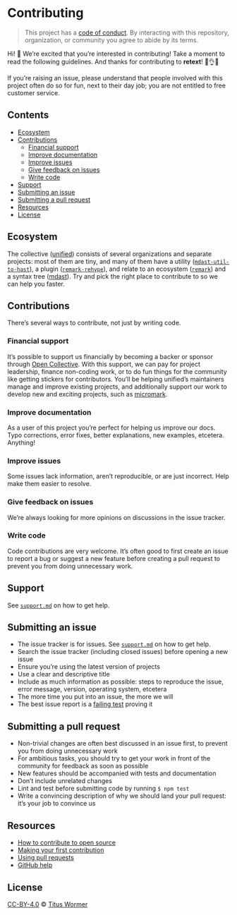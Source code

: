 # Contributing

> This project has a [code of conduct][coc].
> By interacting with this repository, organization, or community you agree to
> abide by its terms.

Hi!
👋
We’re excited that you’re interested in contributing!
Take a moment to read the following guidelines.
And thanks for contributing to **retext**!
👏👌✨

If you’re raising an issue, please understand that people involved with this
project often do so for fun, next to their day job; you are not entitled to
free customer service.

## Contents

* [Ecosystem](#ecosystem)
* [Contributions](#contributions)
  * [Financial support](#financial-support)
  * [Improve documentation](#improve-documentation)
  * [Improve issues](#improve-issues)
  * [Give feedback on issues](#give-feedback-on-issues)
  * [Write code](#write-code)
* [Support](#support)
* [Submitting an issue](#submitting-an-issue)
* [Submitting a pull request](#submitting-a-pull-request)
* [Resources](#resources)
* [License](#license)

## Ecosystem

The collective ([unified][]) consists of several organizations and separate
projects: most of them are tiny, and many of them have a utility
([`mdast-util-to-hast`][mdast-util-to-hast]), a plugin
([`remark-rehype`][remark-rehype]), and relate to an ecosystem
([`remark`][remark]) and a syntax tree ([mdast][]).
Try and pick the right place to contribute to so we can help you faster.

## Contributions

There’s several ways to contribute, not just by writing code.

### Financial support

It’s possible to support us financially by becoming a backer or sponsor through
[Open Collective][collective].
With this support, we can pay for project leadership, finance non-coding work,
or to do fun things for the community like getting stickers for contributors.
You’ll be helping unified’s maintainers manage and improve existing projects,
and additionally support our work to develop new and exciting projects, such
as [micromark][].

### Improve documentation

As a user of this project you’re perfect for helping us improve our docs.
Typo corrections, error fixes, better explanations, new examples, etcetera.
Anything!

### Improve issues

Some issues lack information, aren’t reproducible, or are just incorrect.
Help make them easier to resolve.

### Give feedback on issues

We’re always looking for more opinions on discussions in the issue tracker.

### Write code

Code contributions are very welcome.
It’s often good to first create an issue to report a bug or suggest a new
feature before creating a pull request to prevent you from doing unnecessary
work.

## Support

See [`support.md`][support] on how to get help.

## Submitting an issue

* The issue tracker is for issues.
  See [`support.md`][support] on how to get help.
* Search the issue tracker (including closed issues) before opening a new
  issue
* Ensure you’re using the latest version of projects
* Use a clear and descriptive title
* Include as much information as possible: steps to reproduce the issue,
  error message, version, operating system, etcetera
* The more time you put into an issue, the more we will
* The best issue report is a [failing test][unit-test] proving it

## Submitting a pull request

* Non-trivial changes are often best discussed in an issue first, to prevent
  you from doing unnecessary work
* For ambitious tasks, you should try to get your work in front of the
  community for feedback as soon as possible
* New features should be accompanied with tests and documentation
* Don’t include unrelated changes
* Lint and test before submitting code by running `$ npm test`
* Write a convincing description of why we should land your pull request:
  it’s your job to convince us

## Resources

* [How to contribute to open source](https://opensource.guide/how-to-contribute/)
* [Making your first contribution](https://medium.com/@vadimdemedes/making-your-first-contribution-de6576ddb190)
* [Using pull requests](https://help.github.com/articles/about-pull-requests/)
* [GitHub help](https://help.github.com)

## License

[CC-BY-4.0][license] © [Titus Wormer][author]

<!-- Definitions -->

[license]: https://creativecommons.org/licenses/by/4.0/

[author]: https://wooorm.com

[coc]: https://github.com/retextjs/.github/blob/main/code-of-conduct.md

[mdast]: https://github.com/syntax-tree/mdast

[unified]: https://github.com/unifiedjs/unified

[remark]: https://github.com/remarkjs/remark

[mdast-util-to-hast]: https://github.com/syntax-tree/mdast-util-to-hast

[remark-rehype]: https://github.com/remarkjs/remark-rehype

[unit-test]: https://twitter.com/sindresorhus/status/579306280495357953

[collective]: https://opencollective.com/unified

[micromark]: https://github.com/micromark/micromark

[support]: support.md
